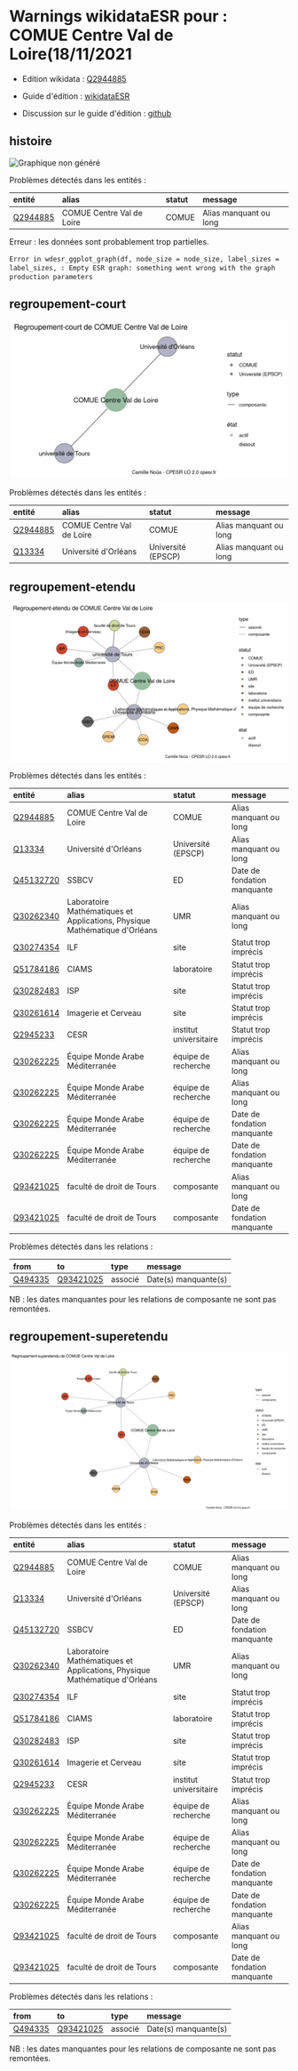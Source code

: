 Warnings wikidataESR pour : COMUE Centre Val de Loire(18/11/2021
================

- Edition wikidata : [Q2944885](https://www.wikidata.org/wiki/Q2944885)
- Guide d'édition : [wikidataESR](https://github.com/cpesr/wikidataESR/)

- Discussion sur le guide d'édition : [github](https://github.com/cpesr/wikidataESR/issues)



## histoire 

![Graphique non généré](Q2944885-histoire.png) 

Problèmes détectés dans les entités :

|entité                                             |alias                     |statut |message                |
|:--------------------------------------------------|:-------------------------|:------|:----------------------|
|[Q2944885](https://www.wikidata.org/wiki/Q2944885) |COMUE Centre Val de Loire |COMUE  |Alias manquant ou long |

 


Erreur : les données sont probablement trop partielles.
```
Error in wdesr_ggplot_graph(df, node_size = node_size, label_sizes = label_sizes, : Empty ESR graph: something went wrong with the graph production parameters

``` 



## regroupement-court 

![Graphique non généré](Q2944885-regroupement-court.png) 

Problèmes détectés dans les entités :

|entité                                             |alias                     |statut             |message                |
|:--------------------------------------------------|:-------------------------|:------------------|:----------------------|
|[Q2944885](https://www.wikidata.org/wiki/Q2944885) |COMUE Centre Val de Loire |COMUE              |Alias manquant ou long |
|[Q13334](https://www.wikidata.org/wiki/Q13334)     |Université d'Orléans      |Université (EPSCP) |Alias manquant ou long |

 



## regroupement-etendu 

![Graphique non généré](Q2944885-regroupement-etendu.png) 

Problèmes détectés dans les entités :

|entité                                               |alias                                                                      |statut                 |message                     |
|:----------------------------------------------------|:--------------------------------------------------------------------------|:----------------------|:---------------------------|
|[Q2944885](https://www.wikidata.org/wiki/Q2944885)   |COMUE Centre Val de Loire                                                  |COMUE                  |Alias manquant ou long      |
|[Q13334](https://www.wikidata.org/wiki/Q13334)       |Université d'Orléans                                                       |Université (EPSCP)     |Alias manquant ou long      |
|[Q45132720](https://www.wikidata.org/wiki/Q45132720) |SSBCV                                                                      |ED                     |Date de fondation manquante |
|[Q30262340](https://www.wikidata.org/wiki/Q30262340) |Laboratoire Mathématiques et Applications, Physique Mathématique d'Orléans |UMR                    |Alias manquant ou long      |
|[Q30274354](https://www.wikidata.org/wiki/Q30274354) |ILF                                                                        |site                   |Statut trop imprécis        |
|[Q51784186](https://www.wikidata.org/wiki/Q51784186) |CIAMS                                                                      |laboratoire            |Statut trop imprécis        |
|[Q30282483](https://www.wikidata.org/wiki/Q30282483) |ISP                                                                        |site                   |Statut trop imprécis        |
|[Q30261614](https://www.wikidata.org/wiki/Q30261614) |Imagerie et Cerveau                                                        |site                   |Statut trop imprécis        |
|[Q2945233](https://www.wikidata.org/wiki/Q2945233)   |CESR                                                                       |institut universitaire |Statut trop imprécis        |
|[Q30262225](https://www.wikidata.org/wiki/Q30262225) |Équipe Monde Arabe Méditerranée                                            |équipe de recherche    |Alias manquant ou long      |
|[Q30262225](https://www.wikidata.org/wiki/Q30262225) |Équipe Monde Arabe Méditerranée                                            |équipe de recherche    |Alias manquant ou long      |
|[Q30262225](https://www.wikidata.org/wiki/Q30262225) |Équipe Monde Arabe Méditerranée                                            |équipe de recherche    |Date de fondation manquante |
|[Q30262225](https://www.wikidata.org/wiki/Q30262225) |Équipe Monde Arabe Méditerranée                                            |équipe de recherche    |Date de fondation manquante |
|[Q93421025](https://www.wikidata.org/wiki/Q93421025) |faculté de droit de Tours                                                  |composante             |Alias manquant ou long      |
|[Q93421025](https://www.wikidata.org/wiki/Q93421025) |faculté de droit de Tours                                                  |composante             |Date de fondation manquante |

Problèmes détectés dans les relations :

|from                                             |to                                                   |type    |message              |
|:------------------------------------------------|:----------------------------------------------------|:-------|:--------------------|
|[Q494335](https://www.wikidata.org/wiki/Q494335) |[Q93421025](https://www.wikidata.org/wiki/Q93421025) |associé |Date(s) manquante(s) |

NB : les dates manquantes pour les relations de composante ne sont pas remontées. 



## regroupement-superetendu 

![Graphique non généré](Q2944885-regroupement-superetendu.png) 

Problèmes détectés dans les entités :

|entité                                               |alias                                                                      |statut                 |message                     |
|:----------------------------------------------------|:--------------------------------------------------------------------------|:----------------------|:---------------------------|
|[Q2944885](https://www.wikidata.org/wiki/Q2944885)   |COMUE Centre Val de Loire                                                  |COMUE                  |Alias manquant ou long      |
|[Q13334](https://www.wikidata.org/wiki/Q13334)       |Université d'Orléans                                                       |Université (EPSCP)     |Alias manquant ou long      |
|[Q45132720](https://www.wikidata.org/wiki/Q45132720) |SSBCV                                                                      |ED                     |Date de fondation manquante |
|[Q30262340](https://www.wikidata.org/wiki/Q30262340) |Laboratoire Mathématiques et Applications, Physique Mathématique d'Orléans |UMR                    |Alias manquant ou long      |
|[Q30274354](https://www.wikidata.org/wiki/Q30274354) |ILF                                                                        |site                   |Statut trop imprécis        |
|[Q51784186](https://www.wikidata.org/wiki/Q51784186) |CIAMS                                                                      |laboratoire            |Statut trop imprécis        |
|[Q30282483](https://www.wikidata.org/wiki/Q30282483) |ISP                                                                        |site                   |Statut trop imprécis        |
|[Q30261614](https://www.wikidata.org/wiki/Q30261614) |Imagerie et Cerveau                                                        |site                   |Statut trop imprécis        |
|[Q2945233](https://www.wikidata.org/wiki/Q2945233)   |CESR                                                                       |institut universitaire |Statut trop imprécis        |
|[Q30262225](https://www.wikidata.org/wiki/Q30262225) |Équipe Monde Arabe Méditerranée                                            |équipe de recherche    |Alias manquant ou long      |
|[Q30262225](https://www.wikidata.org/wiki/Q30262225) |Équipe Monde Arabe Méditerranée                                            |équipe de recherche    |Alias manquant ou long      |
|[Q30262225](https://www.wikidata.org/wiki/Q30262225) |Équipe Monde Arabe Méditerranée                                            |équipe de recherche    |Date de fondation manquante |
|[Q30262225](https://www.wikidata.org/wiki/Q30262225) |Équipe Monde Arabe Méditerranée                                            |équipe de recherche    |Date de fondation manquante |
|[Q93421025](https://www.wikidata.org/wiki/Q93421025) |faculté de droit de Tours                                                  |composante             |Alias manquant ou long      |
|[Q93421025](https://www.wikidata.org/wiki/Q93421025) |faculté de droit de Tours                                                  |composante             |Date de fondation manquante |

Problèmes détectés dans les relations :

|from                                             |to                                                   |type    |message              |
|:------------------------------------------------|:----------------------------------------------------|:-------|:--------------------|
|[Q494335](https://www.wikidata.org/wiki/Q494335) |[Q93421025](https://www.wikidata.org/wiki/Q93421025) |associé |Date(s) manquante(s) |

NB : les dates manquantes pour les relations de composante ne sont pas remontées. 

